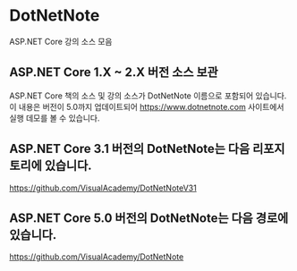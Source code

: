 # DotNetNote
ASP.NET Core 강의 소스 모음

## ASP.NET Core 1.X ~ 2.X 버전 소스 보관

ASP.NET Core 책의 소스 및 강의 소스가 DotNetNote 이름으로 포함되어 있습니다.
이 내용은 버전이 5.0까지 업데이트되어
https://www.dotnetnote.com 사이트에서 실행 데모를 볼 수 있습니다. 


## ASP.NET Core 3.1 버전의 DotNetNote는 다음 리포지토리에 있습니다.
https://github.com/VisualAcademy/DotNetNoteV31


## ASP.NET Core 5.0 버전의 DotNetNote는 다음 경로에 있습니다.
https://github.com/VisualAcademy/DotNetNote

